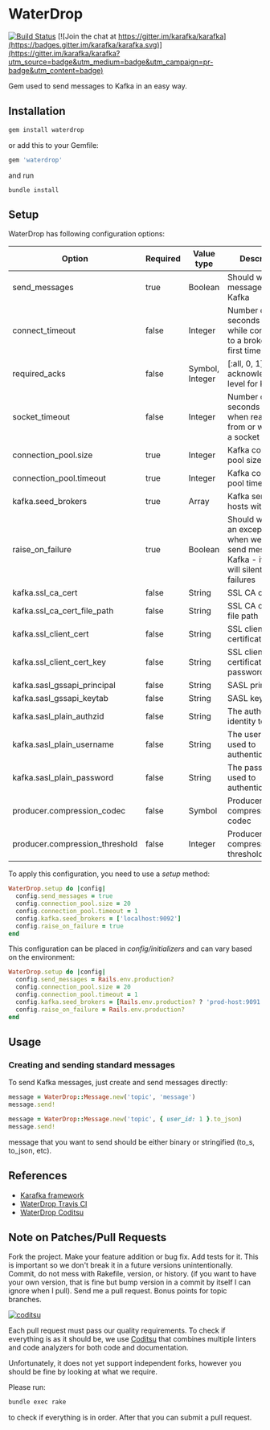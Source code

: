 # WaterDrop

[![Build Status](https://travis-ci.org/karafka/waterdrop.png)](https://travis-ci.org/karafka/waterdrop)
[![Join the chat at https://gitter.im/karafka/karafka](https://badges.gitter.im/karafka/karafka.svg)](https://gitter.im/karafka/karafka?utm_source=badge&utm_medium=badge&utm_campaign=pr-badge&utm_content=badge)

Gem used to send messages to Kafka in an easy way.

## Installation

```ruby
gem install waterdrop
```

or add this to your Gemfile:

```ruby
gem 'waterdrop'
```

and run

```
bundle install
```

## Setup

WaterDrop has following configuration options:

| Option                         | Required   | Value type      | Description                                                                        |
|--------------------------------|------------|-----------------|------------------------------------------------------------------------------------|
| send_messages                  | true       | Boolean         | Should we send messages to Kafka                                                   |
| connect_timeout                | false      | Integer         | Number of seconds to wait while connecting to a broker for the first time          |
| required_acks                  | false      | Symbol, Integer | [:all, 0, 1] acknowledgement level for Kafka                                       |
| socket_timeout                 | false      | Integer         | Number of seconds to wait when reading from or writing to a socket                 |
| connection_pool.size           | true       | Integer         | Kafka connection pool size                                                         |
| connection_pool.timeout        | true       | Integer         | Kafka connection pool timeout                                                      |
| kafka.seed_brokers             | true       | Array<String>   | Kafka servers hosts with ports                                                     |
| raise_on_failure               | true       | Boolean         | Should we raise an exception when we cannot send message to Kafka - if false will silently ignore failures |
| kafka.ssl_ca_cert              | false      | String          | SSL CA certificate                                                                 |
| kafka.ssl_ca_cert_file_path    | false      | String          | SSL CA certificate file path                                                       |
| kafka.ssl_client_cert          | false      | String          | SSL client certificate                                                             |
| kafka.ssl_client_cert_key      | false      | String          | SSL client certificate password                                                    |
| kafka.sasl_gssapi_principal    | false      | String          | SASL principal                                                                     |
| kafka.sasl_gssapi_keytab       | false      | String          | SASL keytab                                                                        |
| kafka.sasl_plain_authzid       | false      | String          | The authorization identity to use                                                  |
| kafka.sasl_plain_username      | false      | String          | The username used to authenticate                                                  |
| kafka.sasl_plain_password      | false      | String          | The password used to authenticate                                                  |
| producer.compression_codec     | false      | Symbol          | Producer compression codec                                                         |
| producer.compression_threshold | false      | Integer         | Producer compression threshold                                                     |

To apply this configuration, you need to use a *setup* method:

```ruby
WaterDrop.setup do |config|
  config.send_messages = true
  config.connection_pool.size = 20
  config.connection_pool.timeout = 1
  config.kafka.seed_brokers = ['localhost:9092']
  config.raise_on_failure = true
end
```

This configuration can be placed in *config/initializers* and can vary based on the environment:

```ruby
WaterDrop.setup do |config|
  config.send_messages = Rails.env.production?
  config.connection_pool.size = 20
  config.connection_pool.timeout = 1
  config.kafka.seed_brokers = [Rails.env.production? ? 'prod-host:9091' : 'localhost:9092']
  config.raise_on_failure = Rails.env.production?
end
```

## Usage

### Creating and sending standard messages

To send Kafka messages, just create and send messages directly:

```ruby
message = WaterDrop::Message.new('topic', 'message')
message.send!

message = WaterDrop::Message.new('topic', { user_id: 1 }.to_json)
message.send!
```

message that you want to send should be either binary or stringified (to_s, to_json, etc).

## References

* [Karafka framework](https://github.com/karafka/karafka)
* [WaterDrop Travis CI](https://travis-ci.org/karafka/waterdrop)
* [WaterDrop Coditsu](https://app.coditsu.io/karafka/repositories/waterdrop)

## Note on Patches/Pull Requests

Fork the project.
Make your feature addition or bug fix.
Add tests for it. This is important so we don't break it in a future versions unintentionally.
Commit, do not mess with Rakefile, version, or history. (if you want to have your own version, that is fine but bump version in a commit by itself I can ignore when I pull). Send me a pull request. Bonus points for topic branches.

[![coditsu](https://coditsu.io/assets/quality_bar.svg)](https://app.coditsu.io/karafka/repositories/waterdrop)

Each pull request must pass our quality requirements. To check if everything is as it should be, we use [Coditsu](https://coditsu.io) that combines multiple linters and code analyzers for both code and documentation.

Unfortunately, it does not yet support independent forks, however you should be fine by looking at what we require.

Please run:

```bash
bundle exec rake
```

to check if everything is in order. After that you can submit a pull request.
